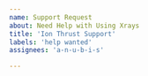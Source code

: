 ```yaml
---
name: Support Request
about: Need Help with Using Xrays
title: 'Ion Thrust Support'
labels: 'help wanted'
assignees: 'a-n-u-b-i-s'

---
```

